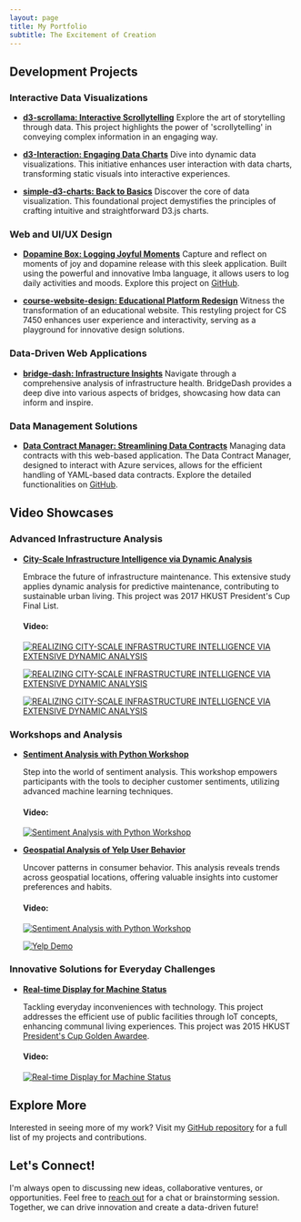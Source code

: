 ```yaml
---
layout: page
title: My Portfolio
subtitle: The Excitement of Creation
---
```

<!-- ## Featured Products -->


## Development Projects

### Interactive Data Visualizations
- **[d3-scrollama: Interactive Scrollytelling](https://cynthialmy.github.io/d3-scrollama/)**
  Explore the art of storytelling through data. This project highlights the power of 'scrollytelling' in conveying complex information in an engaging way.

- **[d3-Interaction: Engaging Data Charts](https://cynthialmy.github.io/d3-Interaction/)**
  Dive into dynamic data visualizations. This initiative enhances user interaction with data charts, transforming static visuals into interactive experiences.

- **[simple-d3-charts: Back to Basics](https://cynthialmy.github.io/simple-d3-charts/)**
  Discover the core of data visualization. This foundational project demystifies the principles of crafting intuitive and straightforward D3.js charts.

### Web and UI/UX Design

- **[Dopamine Box: Logging Joyful Moments](https://cynthialmy.github.io/imba-habit/)**
  Capture and reflect on moments of joy and dopamine release with this sleek application. Built using the powerful and innovative Imba language, it allows users to log daily activities and moods. Explore this project on [GitHub](https://github.com/cynthialmy/imba-habit/).

- **[course-website-design: Educational Platform Redesign](https://cynthialmy.github.io/course-website-design/)**
  Witness the transformation of an educational website. This restyling project for CS 7450 enhances user experience and interactivity, serving as a playground for innovative design solutions.

### Data-Driven Web Applications
- **[bridge-dash: Infrastructure Insights](https://bridge-dash-90f35a395f88.herokuapp.com/)**
  Navigate through a comprehensive analysis of infrastructure health. BridgeDash provides a deep dive into various aspects of bridges, showcasing how data can inform and inspire.

### Data Management Solutions
- **[Data Contract Manager: Streamlining Data Contracts](https://data-contract-manager.azurewebsites.net/)**
  Managing data contracts with this web-based application. The Data Contract Manager, designed to interact with Azure services, allows for the efficient handling of YAML-based data contracts. Explore the detailed functionalities on [GitHub](https://github.com/volvo-cars/data-contract-manager).

## Video Showcases

### Advanced Infrastructure Analysis
- **[City-Scale Infrastructure Intelligence via Dynamic Analysis](resources/2017-POSTER-FYP.pdf)**

  Embrace the future of infrastructure maintenance. This extensive study applies dynamic analysis for predictive maintenance, contributing to sustainable urban living. This project was 2017 HKUST President's Cup Final List.

  #### Video:

  [![REALIZING CITY-SCALE INFRASTRUCTURE INTELLIGENCE VIA EXTENSIVE DYNAMIC ANALYSIS](https://img.youtube.com/vi/xRT6hPYlndc/0.jpg)](https://www.youtube.com/watch?v=xRT6hPYlndc)

  [![REALIZING CITY-SCALE INFRASTRUCTURE INTELLIGENCE VIA EXTENSIVE DYNAMIC ANALYSIS](https://img.youtube.com/vi/cpcj_DlfkNQ/0.jpg)](https://www.youtube.com/watch?v=cpcj_DlfkNQ)

  [![REALIZING CITY-SCALE INFRASTRUCTURE INTELLIGENCE VIA EXTENSIVE DYNAMIC ANALYSIS](https://img.youtube.com/vi/zTncLSXekfI/0.jpg)](https://www.youtube.com/watch?v=zTncLSXekfI)

### Workshops and Analysis
- **[Sentiment Analysis with Python Workshop](https://github.com/cynthialmy/Sentiment-Analysis-with-Scikit-learn)**

  Step into the world of sentiment analysis. This workshop empowers participants with the tools to decipher customer sentiments, utilizing advanced machine learning techniques.

  #### Video:

  [![Sentiment Analysis with Python Workshop](https://img.youtube.com/vi/ywkblnkrr2k/0.jpg)](https://www.youtube.com/watch?v=ywkblnkrr2k)


- **[Geospatial Analysis of Yelp User Behavior](https://github.com/cynthialmy/Geospatial_Analysis_for_Yelp_User_Behaviour/blob/main/team010poster.pdf)**

  Uncover patterns in consumer behavior. This analysis reveals trends across geospatial locations, offering valuable insights into customer preferences and habits.

  #### Video:

  [![Sentiment Analysis with Python Workshop](https://img.youtube.com/vi/0bh1kNOlYd8/0.jpg)](https://www.youtube.com/watch?v=0bh1kNOlYd8)

  [![Yelp Demo](https://img.youtube.com/vi/cZWj-torlqY/0.jpg)](https://www.youtube.com/watch?v=cZWj-torlqY)

### Innovative Solutions for Everyday Challenges
- **[Real-time Display for Machine Status](resources/2015-poster-president-cup.pdf)**

  Tackling everyday inconveniences with technology. This project addresses the efficient use of public facilities through IoT concepts, enhancing communal living experiences. This project was 2015 HKUST [President's Cup Golden Awardee](https://www.ce.ust.hk/news/gold-award-2014-2015-presidents-cup).

  #### Video:

  [![Real-time Display for Machine Status](https://img.youtube.com/vi/c284vsNPz00/0.jpg)](https://www.youtube.com/watch?v=c284vsNPz00)

## Explore More

Interested in seeing more of my work? Visit my [GitHub repository](https://github.com/cynthialmy) for a full list of my projects and contributions.

## Let's Connect!

I'm always open to discussing new ideas, collaborative ventures, or opportunities. Feel free to [reach out](mailto:cynthialmy@gmail.com) for a chat or brainstorming session. Together, we can drive innovation and create a data-driven future!
